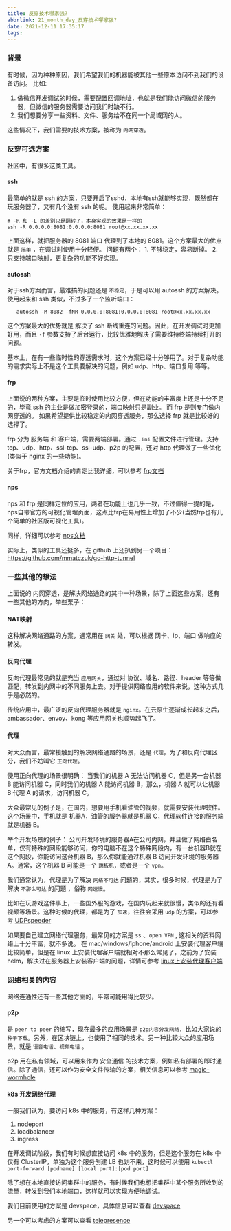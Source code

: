```yaml
---
title: 反穿技术哪家强?
abbrlink: 21_month_day_反穿技术哪家强?
date: 2021-12-11 17:35:17
tags:
---
```


### 背景

有时候，因为种种原因，我们希望我们的机器能被其他一些原本访问不到我们的设备访问。
比如: 

1. 做微信开发调试的时候，需要配置回调地址，也就是我们能访问微信的服务器，但微信的服务器需要访问我们时缺不行。
2. 我们想要分享一些资料、文件、服务给不在同一个局域网的人。

这些情况下，我们需要的技术方案，被称为 `内网穿透`。

### 反穿可选方案

社区中，有很多这类工具。

#### ssh
最简单的就是 ssh 的方案，只要开启了sshd，本地有ssh就能够实现，既然都在玩服务器了，又有几个没有 ssh 的呢。 
使用起来非常简单：
```shell
# -R 和 -L 的差别只是翻转了，本身实现的效果是一样的
ssh -R 0.0.0.0:8081:0.0.0.0:8081 root@xx.xx.xx.xx
```
上面这样，就把服务器的 8081 端口 代理到了本地的 8081。这个方案最大的优点就是 `简单` ，在调试时使用十分轻便。
问题有两个： 1. 不够稳定，容易断掉。 2. 只支持端口映射，更复杂的功能不好实现。


#### autossh
对于ssh方案而言，最难搞的问题还是 `不稳定`，于是可以用 autossh 的方案解决。使用起来和 ssh 类似，不过多了一个监听端口：
```shell
   autossh -M 8082 -fNR 0.0.0.0:8081:0.0.0.0:8081 root@xx.xx.xx.xx
```

这个方案最大的优势就是 解决了 ssh 断线重连的问题。因此，在开发调试时更加好用，而且 `-f` 参数支持了后台运行，比较优雅地解决了需要维持终端持续打开的问题。

基本上，在有一些临时性的穿透需求时，这个方案已经十分够用了。对于复杂功能的需求实际上不是这个工具要解决的问题，例如 udp、http、端口复用 等等。


#### frp

上面说的两种方案，主要是临时使用比较方便，但在功能的丰富度上还是十分不足的，毕竟 ssh 的主业是做加密登录的，端口映射只是副业。 而 frp 是则专门做内网穿透的。
如果希望提供比较稳定的内网穿透服务，那么选择 frp 就是比较好的选择了。

frp 分为 服务端 和 客户端，需要两端部署。通过 `.ini` 配置文件进行管理。支持 tcp、udp、http、ssl-tcp、ssl-udp、p2p 的配置，还对 http 代理做了一些优化(类似于 nginx 的一些功能)。

关于frp，官方文档介绍的肯定比我详细，可以参考 [frp文档](https://gofrp.org/docs/)

#### nps
nps 和 frp 是同样定位的应用，两者在功能上也几乎一致，不过值得一提的是，nps自带官方的可视化管理页面，这点比frp在易用性上增加了不少(当然frp也有几个简单的社区版可视化工具)。

同样，详细可以参考 [nps文档](https://ehang-io.github.io/nps/)

实际上，类似的工具还挺多，在 github 上还扒到另一个项目： https://github.com/mmatczuk/go-http-tunnel


### 一些其他的想法

上面说的 内网穿透，是解决网络通路的其中一种场景，除了上面这些方案，还有一些其他的方向，举些栗子：
 
#### NAT映射
这种解决网络通路的方案，通常用在 `网关` 处，可以根据 网卡、ip、端口 做响应的转发。

#### 反向代理
反向代理最常见的就是充当 `应用网关`，通过对 协议、域名、路径、header 等等做匹配，转发到内网中的不同服务上去。对于提供网络应用的软件来说，这种方式几乎是必然的。

传统应用中，最广泛的反向代理服务器就是 `nginx`。在云原生逐渐成长起来之后，ambassador、envoy、kong 等应用网关也顺势起飞了。

#### 代理
对大众而言，最常接触到的解决网络通路的场景，还是 `代理`，为了和反向代理区分，我们不妨叫它 `正向代理`。

使用正向代理的场景很明确： 当我们的机器 A 无法访问机器 C，但是另一台机器 B 能访问机器 C，同时我们的机器 A 能访问机器 B，那么，机器 A 就可以让机器 B 代理 A 的请求，访问机器 C。

大众最常见的例子是，在国内，想要用手机看油管的视频，就需要安装代理软件。这个场景中，手机就是 机器A，油管的服务器就是机器 C，代理软件连接的服务端就是机器 B。

举个开发场景的例子：
  公司开发环境的服务器A在公司内网，并且做了网络白名单，仅有特殊的网段能够访问，你的电脑不在这个特殊网段内，有一台机器B就在这个网段，你能访问这台机器 B，那么你就能通过机器 B 访问开发环境的服务器 A。通常，这个机器 B 可能是一个 `跳板机`，或者是一个 `vpn`。
  
我们通常认为，代理是为了解决 `网络不可达` 问题的，其实，很多时候，代理是为了解决 `不那么可达` 的问题 ，俗称 `网速慢`。

比如在玩游戏这件事上，一些国外服的游戏，在国内玩起来就很慢，类似的还有看视频等场景。这种时候的代理，都是为了 `加速`，往往会采用 `udp` 的方案，可以参考 [UDPspeeder](https://github.com/wangyu-/UDPspeeder/blob/branch_libev/doc/README.zh-cn.md)

如果要自己建立网络代理服务，最常见的方案是 `ss` 、`open VPN` , 这相关的资料网络上十分丰富，就不多说。
在 mac/windows/iphone/android 上安装代理客户端比较简单，但是在 linux 上安装代理客户端就相对不那么常见了，之前为了安装 helm，解决过在服务器上安装客户端的问题，详情可参考 [linux上安装代理客户端](/posts/21_month_day_如何解决linux下的代理访问.html)



### 网络相关的内容

网络连通性还有一些其他方面的，平常可能用得比较少。

#### p2p

是 `peer to peer` 的缩写，现在最多的应用场景是 `p2p内容分发网络`，比如大家说的 `种子下载`。另外，在区块链上，也使用了相同的技术。另一种比较大众的应用场景，就是 `语音电话`、`视频电话` 。

p2p 用在私有领域，可以用来作为 安全通信 的技术方案，例如私有部署的即时通信。除了通信，还可以作为安全文件传输的方案，相关信息可以参考 [magic-wormhole](https://magic-wormhole.readthedocs.io/en/latest/welcome.html)


#### k8s 开发网络代理

一般我们认为，要访问 k8s 中的服务，有这样几种方案：
1. nodeport
2. loadbalancer
3. ingress

在开发调试阶段，我们有时候想直接访问 k8s 中的服务，但是这个服务在 k8s 中仅有 ClusterIP，单独为这个服务创建 LB 也划不来，这时候可以使用 `kubectl port-forward [podname] [local port]:[pod port]`

除了想在本地直接访问集群中的服务，有时候我们也想把集群中某个服务所收到的流量，转发到我们本地端口，这样就可以实现方便地调试。

我们目前使用的方案是 devspace，具体信息可以查看 [devspace](https://devspace.sh/cli/docs/introduction)

另一个可以考虑的方案可以查看 [telepresence](https://github.com/telepresenceio/telepresence)
